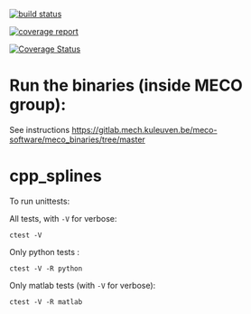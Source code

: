 [![build status](https://gitlab.mech.kuleuven.be/meco-software/cpp_splines/badges/develop/build.svg)](https://gitlab.mech.kuleuven.be/meco-software/cpp_splines/commits/develop)


[![coverage report](https://gitlab.mech.kuleuven.be/meco-software/cpp_splines/badges/develop/coverage.svg)](https://gitlab.mech.kuleuven.be/meco-software/cpp_splines/commits/develop)


[![Coverage Status](https://coveralls.io/repos/github/meco-group/cpp_splines/badge.svg?branch=master)](https://coveralls.io/github/meco-group/cpp_splines?branch=master)
# Run the binaries (inside MECO group):

See instructions https://gitlab.mech.kuleuven.be/meco-software/meco_binaries/tree/master

# cpp_splines


To run unittests:

All tests, with `-V` for verbose:

`ctest -V`

Only python tests :

`ctest -V -R python`

Only matlab tests (with `-V` for verbose):

`ctest -V -R matlab`




